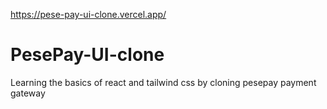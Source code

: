 https://pese-pay-ui-clone.vercel.app/

# PesePay-UI-clone
Learning the basics of react and tailwind css by cloning pesepay payment gateway
